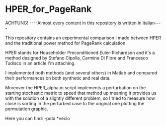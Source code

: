 # HPER_for_PageRank
ACHTUNG! ----Almost every content in this repository is written in italian----

This repository contains an experimental comparison I made between HPER and the traditional power method for PageRank calculation.

HPER stands for Householder Preconditioned Euler-Richardson and it's a method designed by Stefano Cipolla, Carmine Di Fiore and Francesco Tudisco in an article I'm attaching.

I implemented both methods (and several others) in Matlab and compared their performances on both synthetic and real data.

Moreover the HPER_alpha.m script implements a perturbation on the starting stochastic matrix to speed that method up meaning it provides us with the solution of a slightly different problem, so I tried to measure how close is sorting in the perturbed case to the original one plotting the permutation graphic.

Here you can find:
-pota
*vecio
